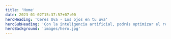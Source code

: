 ```yaml
---
title: 'Home'
date: 2023-01-02T15:37:57+07:00
heroHeading: 'Ceres Uva - Los ojos en tu uva'
heroSubHeading: 'Con la inteligencia artificial, podrás optimizar el rendimiento de tu producción de vino de manera más eficiente y precisa que nunca antes.'
heroBackground: 'images/hero.jpg'
---
```

